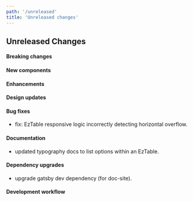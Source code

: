 ```yaml
---
path: '/unreleased'
title: 'Unreleased changes'
---
```


## Unreleased Changes

#### Breaking changes

#### New components

#### Enhancements

#### Design updates

#### Bug fixes

- fix: EzTable responsive logic incorrectly detecting horizontal overflow.

#### Documentation

- updated typography docs to list options within an EzTable.

#### Dependency upgrades

- upgrade gatsby dev dependency (for doc-site).

#### Development workflow

